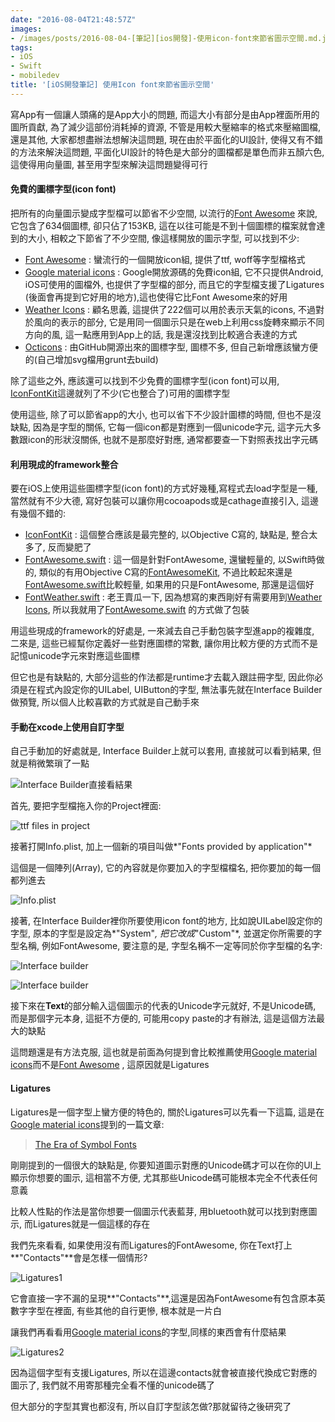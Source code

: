```yaml
---
date: "2016-08-04T21:48:57Z"
images:
- /images/posts/2016-08-04-[筆記][ios開發]-使用icon-font來節省圖示空間.md.jpg
tags:
- iOS
- Swift
- mobiledev
title: '[iOS開發筆記] 使用Icon font來節省圖示空間'
---
```


寫App有一個讓人頭痛的是App大小的問題, 而這大小有部分是由App裡面所用的圖所貢獻, 為了減少這部份消耗掉的資源, 不管是用較大壓縮率的格式來壓縮圖檔, 還是其他, 大家都想盡辦法想解決這問題, 現在由於平面化的UI設計, 使得又有不錯的方法來解決這問題, 平面化UI設計的特色是大部分的圖檔都是單色而非五顏六色, 這使得用向量圖, 甚至用字型來解決這問題變得可行

#### 免費的圖標字型(icon font)

把所有的向量圖示變成字型檔可以節省不少空間, 以流行的[Font Awesome](http://fontawesome.io) 來說, 它包含了634個圖標, 卻只佔了153KB, 這在以往可能是不到十個圖標的檔案就會達到的大小, 相較之下節省了不少空間, 像這樣開放的圖示字型, 可以找到不少:

* [Font Awesome](http://fontawesome.io) : 蠻流行的一個開放icon組, 提供了ttf, woff等字型檔格式
* [Google material icons](https://design.google.com/icons/) : Google開放源碼的免費icon組, 它不只提供Android, iOS可使用的圖檔外, 也提供了字型檔的部分, 而且它的字型檔支援了Ligatures (後面會再提到它好用的地方),這也使得它比Font Awesome來的好用
* [Weather Icons](https://erikflowers.github.io/weather-icons/) : 顧名思義, 這提供了222個可以用於表示天氣的icons, 不過對於風向的表示的部分, 它是用同一個圖示只是在web上利用css旋轉來顯示不同方向的風, 這一點應用到App上的話, 我是還沒找到比較適合表達的方式
* [Octicons](https://octicons.github.com) : 由GitHub開源出來的圖標字型, 圖標不多, 但自己新增應該蠻方便的(自己增加svg檔用grunt去build) 

除了這些之外, 應該還可以找到不少免費的圖標字型(icon font)可以用, [IconFontKit](https://github.com/ElfSundae/IconFontKit)這邊就列了不少(它也整合了)可用的圖標字型

使用這些, 除了可以節省app的大小, 也可以省下不少設計圖標的時間, 但也不是沒缺點, 因為是字型的關係, 它每一個icon都是對應到一個unicode字元, 這字元大多數跟icon的形狀沒關係, 也就不是那麼好對應, 通常都要查一下對照表找出字元碼

#### 利用現成的framework整合
要在iOS上使用這些圖標字型(icon font)的方式好幾種,寫程式去load字型是一種, 當然就有不少大德, 寫好包裝可以讓你用cocoapods或是cathage直接引入, 這邊有幾個不錯的:

* [IconFontKit](https://github.com/ElfSundae/IconFontKit) : 這個整合應該是最完整的, 以Objective C寫的, 缺點是, 整合太多了, 反而變肥了
* [FontAwesome.swift](https://github.com/thii/FontAwesome.swift) : 這一個是針對FontAwesome, 還蠻輕量的, 以Swift時做的, 類似的有用Objective C寫的[FontAwesomeKit](https://github.com/PrideChung/FontAwesomeKit), 不過比較起來還是[FontAwesome.swift](https://github.com/thii/FontAwesome.swift)比較輕量, 如果用的只是FontAwesome, 那還是這個好
* [FontWeather.swift](https://github.com/julianshen/FontWeather.swift) : 老王賣瓜一下, 因為想寫的東西剛好有需要用到[Weather Icons](https://erikflowers.github.io/weather-icons/), 所以我就用了[FontAwesome.swift](https://github.com/thii/FontAwesome.swift) 的方式做了包裝

用這些現成的framework的好處是, 一來減去自己手動包裝字型進app的複雜度, 二來是, 這些已經幫你定義好一些對應圖標的常數, 讓你用比較方便的方式而不是記憶unicode字元來對應這些圖標

但它也是有缺點的, 大部分這些的作法都是runtime才去載入跟註冊字型, 因此你必須是在程式內設定你的UILabel, UIButton的字型, 無法事先就在Interface Builder做預覽, 所以個人比較喜歡的方式就是自己動手來

#### 手動在xcode上使用自訂字型

自己手動加的好處就是, Interface Builder上就可以套用, 直接就可以看到結果, 但就是稍微繁瑣了一點

![Interface Builder直接看結果](/images/posts/p1608041.png)

首先, 要把字型檔拖入你的Project裡面:

![ttf files in project](/images/posts/p1608042.png)

接著打開Info.plist, 加上一個新的項目叫做*"Fonts provided by application"*

這個是一個陣列(Array), 它的內容就是你要加入的字型檔檔名, 把你要加的每一個都列進去

![Info.plist](/images/posts/p1608043.png)

接著, 在Interface Builder裡你所要使用icon font的地方, 比如說UILabel設定你的字型, 原本的字型是設定為*"System"*, 把它改成*"Custom"*, 並選定你所需要的字型名稱, 例如FontAwesome, 要注意的是, 字型名稱不一定等同於你字型檔的名字:

![Interface builder](/images/posts/p1608044.png)

![Interface builder](/images/posts/p1608045.png)

接下來在**Text**的部分輸入這個圖示的代表的Unicode字元就好, 不是Unicode碼, 而是那個字元本身, 這挺不方便的, 可能用copy paste的才有辦法, 這是這個方法最大的缺點

這問題還是有方法克服, 這也就是前面為何提到會比較推薦使用[Google material icons](https://design.google.com/icons/)而不是[Font Awesome](http://fontawesome.io) , 這原因就是Ligatures

#### Ligatures

Ligatures是一個字型上蠻方便的特色的, 關於Ligatures可以先看一下這篇, 這是在[Google material icons](https://design.google.com/icons/)提到的一篇文章:

> [The Era of Symbol Fonts](http://alistapart.com/article/the-era-of-symbol-fonts)
    
剛剛提到的一個很大的缺點是, 你要知道圖示對應的Unicode碼才可以在你的UI上顯示你想要的圖示, 這相當不方便, 尤其那些Unicode碼可能根本完全不代表任何意義

比較人性點的作法是當你想要一個圖示代表藍芽, 用bluetooth就可以找到對應圖示, 而Ligatures就是一個這樣的存在

我們先來看看, 如果使用沒有而Ligatures的FontAwesome, 你在Text打上**"Contacts"**會是怎樣一個情形?

![Ligatures1](/images/posts/p1608046.png)

它會直接一字不漏的呈現**"Contacts"**,這還是因為FontAwesome有包含原本英數字字型在裡面, 有些其他的自行更慘, 根本就是一片白

讓我們再看看用[Google material icons](https://design.google.com/icons/)的字型,同樣的東西會有什麼結果

![Ligatures2](/images/posts/p1608047.png)

因為這個字型有支援Ligatures, 所以在這邊contacts就會被直接代換成它對應的圖示了, 我們就不用寄那種完全看不懂的unicode碼了

但大部分的字型其實也都沒有, 所以自訂字型該怎做?那就留待之後研究了